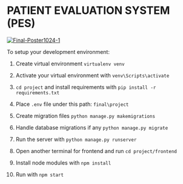 # PATIENT EVALUATION SYSTEM (PES)
<a href="https://ibb.co/vjT6LhK"><img src="https://i.ibb.co/tJvTYzW/Final-Poster1024-1.jpg" alt="Final-Poster1024-1" border="0"></a>






To setup your development environment:

1. Create virtual environment `virtualenv venv`

2. Activate your virtual environment with `venv\Scripts\activate`

3. `cd project` and install requirements with `pip install -r requirements.txt`

4. Place `.env` file under this path: `final\project`

5. Create migration files `python manage.py makemigrations`

6. Handle database migrations if any `python manage.py migrate`

7. Run the server with `python manage.py runserver`

8. Open another terminal for frontend and run `cd project/frontend`

9. Install node modules with `npm install`

10. Run with `npm start`
